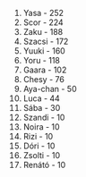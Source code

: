 1. Yasa - 252
2. Scor - 224
3. Zaku - 188
4. Szacsi - 172
5. Yuuki - 160
6. Yoru - 118
7. Gaara - 102
8. Chesy - 76
9. Aya-chan - 50
10. Luca - 44
11. Sába - 30
12. Szandi - 10
12. Noira - 10
12. Rizi - 10
12. Dóri - 10
12. Zsolti - 10
12. Renátó - 10
